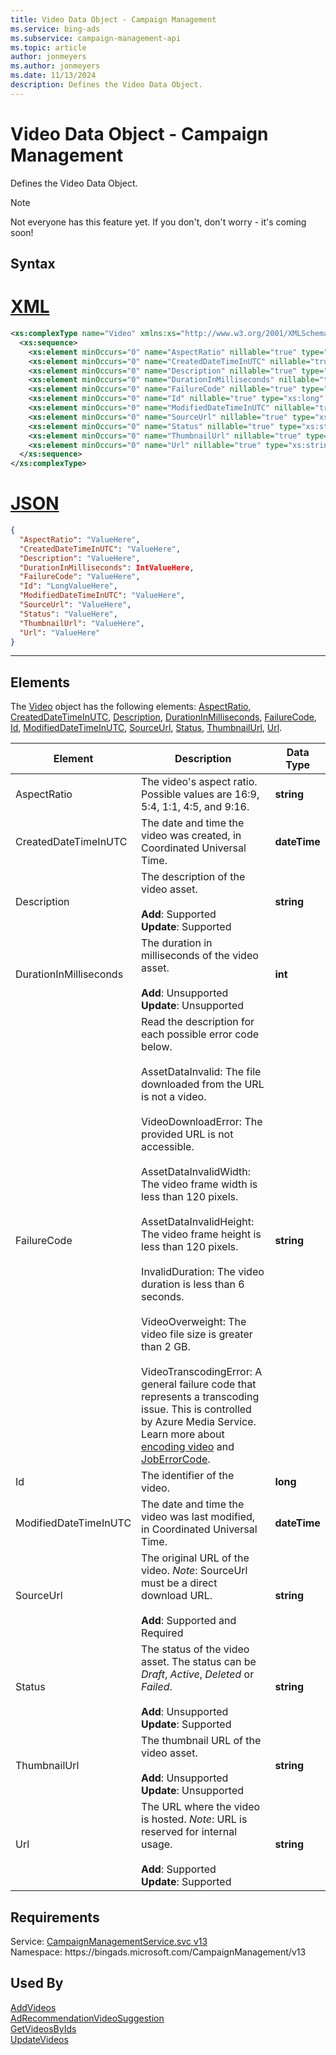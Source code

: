 ```yaml
---
title: Video Data Object - Campaign Management
ms.service: bing-ads
ms.subservice: campaign-management-api
ms.topic: article
author: jonmeyers
ms.author: jonmeyers
ms.date: 11/13/2024
description: Defines the Video Data Object.
---
```

# Video Data Object - Campaign Management
Defines the Video Data Object.

> [!NOTE]
> Not everyone has this feature yet. If you don't, don't worry - it's coming soon!

## Syntax

# [XML](#tab/xml)

```xml
<xs:complexType name="Video" xmlns:xs="http://www.w3.org/2001/XMLSchema">
  <xs:sequence>
    <xs:element minOccurs="0" name="AspectRatio" nillable="true" type="xs:string" />
    <xs:element minOccurs="0" name="CreatedDateTimeInUTC" nillable="true" type="xs:dateTime" />
    <xs:element minOccurs="0" name="Description" nillable="true" type="xs:string" />
    <xs:element minOccurs="0" name="DurationInMilliseconds" nillable="true" type="xs:int" />
    <xs:element minOccurs="0" name="FailureCode" nillable="true" type="xs:string" />
    <xs:element minOccurs="0" name="Id" nillable="true" type="xs:long" />
    <xs:element minOccurs="0" name="ModifiedDateTimeInUTC" nillable="true" type="xs:dateTime" />
    <xs:element minOccurs="0" name="SourceUrl" nillable="true" type="xs:string" />
    <xs:element minOccurs="0" name="Status" nillable="true" type="xs:string" />
    <xs:element minOccurs="0" name="ThumbnailUrl" nillable="true" type="xs:string" />
    <xs:element minOccurs="0" name="Url" nillable="true" type="xs:string" />
  </xs:sequence>
</xs:complexType>
```

# [JSON](#tab/json)

```json
{
  "AspectRatio": "ValueHere",
  "CreatedDateTimeInUTC": "ValueHere",
  "Description": "ValueHere",
  "DurationInMilliseconds": IntValueHere,
  "FailureCode": "ValueHere",
  "Id": "LongValueHere",
  "ModifiedDateTimeInUTC": "ValueHere",
  "SourceUrl": "ValueHere",
  "Status": "ValueHere",
  "ThumbnailUrl": "ValueHere",
  "Url": "ValueHere"
}
```

-----

## <a name="elements"></a>Elements

The [Video](video.md) object has the following elements: [AspectRatio](#aspectratio), [CreatedDateTimeInUTC](#createddatetimeinutc), [Description](#description), [DurationInMilliseconds](#durationinmilliseconds), [FailureCode](#failurecode), [Id](#id), [ModifiedDateTimeInUTC](#modifieddatetimeinutc), [SourceUrl](#sourceurl), [Status](#status), [ThumbnailUrl](#thumbnailurl), [Url](#url).

|Element|Description|Data Type|
|-----------|---------------|-------------|
|<a name="aspectratio"></a>AspectRatio|The video's aspect ratio. Possible values are 16:9, 5:4, 1:1, 4:5, and 9:16.|**string**|
|<a name="createddatetimeinutc"></a>CreatedDateTimeInUTC|The date and time the video was created, in Coordinated Universal Time.|**dateTime**|
|<a name="description"></a>Description|The description of the video asset.<br/><br/>**Add**: Supported<br/>**Update**: Supported|**string**|
|<a name="durationinmilliseconds"></a>DurationInMilliseconds|The duration in milliseconds of the video asset.<br/><br/>**Add**: Unsupported<br/>**Update**: Unsupported|**int**|
|<a name="failurecode"></a>FailureCode|Read the description for each possible error code below.<br /><br />AssetDataInvalid: The file downloaded from the URL is not a video.<br /><br />VideoDownloadError: The provided URL is not accessible.<br /><br />AssetDataInvalidWidth: The video frame width is less than 120 pixels. <br /><br />AssetDataInvalidHeight:  The video frame height is less than 120 pixels.<br /><br />InvalidDuration: The video duration is less than 6 seconds.<br /><br />VideoOverweight: The video file size is greater than 2 GB.<br /><br />VideoTranscodingError: A general failure code that represents a transcoding issue. This is controlled by Azure Media Service. Learn more about [encoding video](/azure/media-services/latest/encode-concept) and [JobErrorCode](/dotnet/api/microsoft.azure.management.media.models.joberrorcode).|**string**|
|<a name="id"></a>Id|The identifier of the video.|**long**|
|<a name="modifieddatetimeinutc"></a>ModifiedDateTimeInUTC|The date and time the video was last modified, in Coordinated Universal Time.|**dateTime**|
|<a name="sourceurl"></a>SourceUrl|The original URL of the video. *Note*: SourceUrl must be a direct download URL.<br/><br/>**Add**: Supported and Required<br/>|**string**|
|<a name="status"></a>Status|The status of the video asset. The status can be *Draft*, *Active*, *Deleted* or *Failed*.<br/><br/>**Add**: Unsupported<br/>**Update**: Supported|**string**|
|<a name="thumbnailurl"></a>ThumbnailUrl|The thumbnail URL of the video asset.<br/><br/>**Add**: Unsupported<br/>**Update**: Unsupported|**string**|
|<a name="url"></a>Url|The URL where the video is hosted. *Note*: URL is reserved for internal usage.<br/><br/>**Add**: Supported<br/>**Update**: Supported|**string**|

## Requirements
Service: [CampaignManagementService.svc v13](https://campaign.api.bingads.microsoft.com/Api/Advertiser/CampaignManagement/v13/CampaignManagementService.svc)  
Namespace: https\://bingads.microsoft.com/CampaignManagement/v13  

## Used By
[AddVideos](addvideos.md)  
[AdRecommendationVideoSuggestion](adrecommendationvideosuggestion.md)  
[GetVideosByIds](getvideosbyids.md)  
[UpdateVideos](updatevideos.md)  
